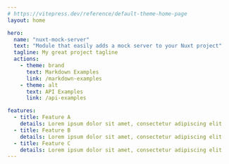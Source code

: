 ```yaml
---
# https://vitepress.dev/reference/default-theme-home-page
layout: home

hero:
  name: "nuxt-mock-server"
  text: "Module that easily adds a mock server to your Nuxt project"
  tagline: My great project tagline
  actions:
    - theme: brand
      text: Markdown Examples
      link: /markdown-examples
    - theme: alt
      text: API Examples
      link: /api-examples

features:
  - title: Feature A
    details: Lorem ipsum dolor sit amet, consectetur adipiscing elit
  - title: Feature B
    details: Lorem ipsum dolor sit amet, consectetur adipiscing elit
  - title: Feature C
    details: Lorem ipsum dolor sit amet, consectetur adipiscing elit
---
```



